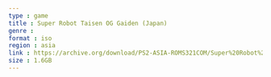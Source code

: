 ```yaml
---
type : game
title : Super Robot Taisen OG Gaiden (Japan)
genre : 
format : iso
region : asia
link : https://archive.org/download/PS2-ASIA-ROMS321COM/Super%20Robot%20Taisen%20OG%20Gaiden%20%28Japan%29.7z
size : 1.6GB
---
```

